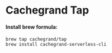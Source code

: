 # Cachegrand Tap

#### Install brew formula:
```shell  
brew tap cachegrand/tap  
brew install cachegrand-serverless-cli  
```  
